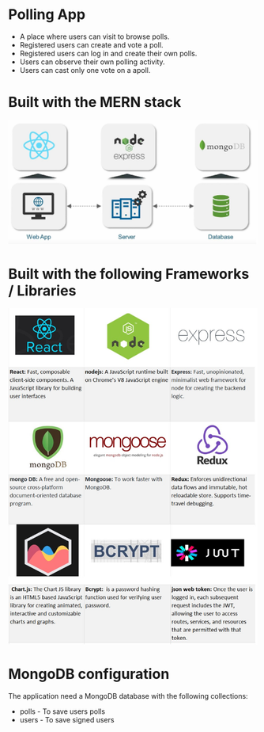 # Polling App 
- A place where users can visit to browse polls.
- Registered users can create and vote a poll. 
- Registered users can log in and create their own polls. 
- Users can observe their own polling activity.
- Users can cast only one vote on a apoll.

# Built with the MERN stack
![Overview](https://raw.githubusercontent.com/radhikabgupta/ReadMeInfoProj2/master/assets/mern_01.jpg)

# Built with the following Frameworks / Libraries
![Technology](https://raw.githubusercontent.com/radhikabgupta/ReadMeInfoProj2/master/assets/mern_tech.jpg)


# MongoDB configuration
The application need a MongoDB database with the following collections:

- polls - To save users polls
- users - To save signed users
